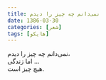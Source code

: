 ```yaml
---
title: نمی‌دانم چه چیز را دیدم
date: 1386-03-30
categories: [شعر]
tags: [هایکو]
---
```


نمی‌دانم چه چیز را دیدم،  
اما زندگی ...  
هیچ چیز است.
